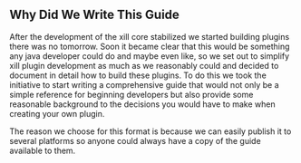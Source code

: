 ## Why Did We Write This Guide

After the development of the xill core stabilized we started building
plugins there was no tomorrow. Soon it became clear that this would be
something any java developer could do and maybe even like, so we set out
to simplify xill plugin development as much as we reasonably could and
decided to document in detail how to build these plugins. To do this we
took the initiative to start writing a comprehensive guide that would not
only be a simple reference for beginning developers but also provide
some reasonable background to the decisions you would have to make when
creating your own plugin.

The reason we choose for this format is because we can easily publish it
to several platforms so anyone could always have a copy of the guide
available to them.
